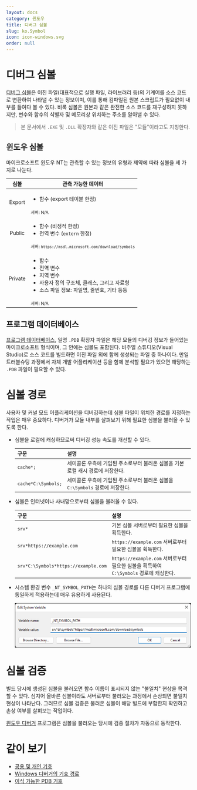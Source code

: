 ```yaml
---
layout: docs
category: 윈도우
title: 디버그 심볼
slug: ko.Symbol
icon: icon-windows.svg
order: null
---
```

# 디버그 심볼
[디버그 심볼](https://ko.wikipedia.org/wiki/디버그_심볼)은 이진 파일(대표적으로 실행 파일, 라이브러리 등)의 기계어를 소스 코드로 변환하여 나타낼 수 있는 정보이며, 이를 통해 컴파일된 원본 스크립트가 필요없이 내부를 들여다 볼 수 있다. 비록 심볼은 원본과 같은 완전한 소스 코드를 재구성하지 못하지만, 변수와 함수의 식별자 및 메모리상 위치하는 주소를 알아낼 수 있다.

> 본 문서에서 `.EXE` 및 `.DLL` 확장자와 같은 이진 파일은 "모듈"이라고도 지칭한다.

## 윈도우 심볼
마이크로소프트 윈도우 NT는 관측할 수 있는 정보의 유형과 제약에 따라 심볼을 세 가지로 나눈다.

<table>
  <thead>
    <tr>
      <th style="text-align: center">심볼</th>
      <th>관측 가능한 데이터</th>
    </tr>
  </thead>
  <tbody>
    <tr>
      <td style="text-align: center">Export</td>
      <td>
        <ul>
          <li>함수 (export 테이블 한정)</li>
        </ul>
        <sub>서버: N/A</sub>
      </td>
    </tr>
    <tr>
      <td style="text-align: center">Public</td>
      <td>
        <ul>
          <li>함수 (비정적 한정)</li>
          <li>전역 변수 (<code>extern</code> 한정)</li>
        </ul>
        <sub>서버: <code>https://msdl.microsoft.com/download/symbols</code></sub>
      </td>
    </tr>
    <tr>
      <td style="text-align: center">Private</td>
      <td>
        <ul>
          <li>함수</li>
          <li>전역 변수</li>
          <li>지역 변수</li>
          <li>사용자 정의 구조체, 클래스, 그리고 자료형</li>
          <li>소스 파일 정보: 파일명, 줄번호, 기타 등등</li>
        </ul>
        <sub>서버: N/A</sub>
      </td>
    </tr>
  </tbody>
</table>

## 프로그램 데이터베이스
[프로그램 데이터베이스](https://en.wikipedia.org/wiki/Program_database), 일명 `.PDB` 확장자 파일은 해당 모듈의 디버깅 정보가 들어있는 마이크로소프트 형식이며, 그 안에는 심볼도 포함된다. 비주얼 스튜디오(Visual Studio)로 소스 코드를 빌드하면 이진 파일 외에 함께 생성되는 파일 중 하나이다. 만일 트러블슈팅 과정에서 자체 개발 어플리케이션 등을 함께 분석할 필요가 있으면 해당하는 `.PDB` 파일이 필요할 수 있다.

# 심볼 경로
사용자 및 커널 모드 어플리케이션을 디버깅하는데 심볼 파일이 위치한 경로를 지정하는 작업은 매우 중요하다. 디버거가 모듈 내부를 살펴보기 위해 필요한 심볼을 불러올 수 있도록 한다.

* 심볼을 로컬에 캐싱하므로써 디버깅 성능 속도를 개선할 수 있다.

    | 구문 | 설명 |
    |--------|-------------|
    | `cache*;` | 세미콜론 우측에 기입된 주소로부터 불러온 심볼을 기본 로컬 캐시 경로에 저장한다. |
    | `cache*C:\Symbols;` | 세미콜론 우측에 기입된 주소로부터 불러온 심볼을 `C:\Symbols` 경로에 저장한다. |

* 심볼은 인터넷이나 사내망으로부터 심볼을 불러올 수 있다.

    | 구문 | 설명 |
    |--------|-------------|
    | `srv*` | 기본 심볼 서버로부터 필요한 심볼을 획득한다. |
    | `srv*https://example.com` | `https://example.com` 서버로부터 필요한 심볼을 획득한다. |
    | `srv*C:\Symbols*https://example.com` | `https://example.com` 서버로부터 필요한 심볼을 획득하여 `C:\Symbols` 경로에 캐싱한다. |

* 시스템 환경 변수 `_NT_SYMBOL_PATH`는 하나의 심볼 경로를 다른 디버거 프로그램에 동일하게 적용하는데 매우 유용하게 사용된다.

    ![환경 변수<code>_NT_SYMBOL_PATH</code>의 예시](/images/docs/windbg/windbg_setting_symbol.png)

# 심볼 검증
빌드 당시에 생성된 심볼을 불러오면 함수 이름이 표시되지 않는 "불일치" 현상을 목격할 수 있다. 심지어 올바른 심볼이라도 서버로부터 불러오는 과정에서 손상되면 불일치 현상이 나타난다. 그러므로 심볼 검증은 불러온 심볼이 해당 빌드에 부합한지 확인하고 손상 여부를 살펴보는 작업이다.

[윈도우 디버거](ko.WinDbg) 프로그램은 심볼을 불러오는 당시에 검증 절차가 자동으로 동작한다.

# 같이 보기
* [공용 및 개인 기호](https://docs.microsoft.com/ko-kr/windows-hardware/drivers/debugger/public-and-private-symbols)
* [Windows 디버거의 기호 경로](https://docs.microsoft.com/ko-kr/windows-hardware/drivers/debugger/symbol-path)
* [이식 가능한 PDB 기호](https://docs.microsoft.com/ko-kr/windows-hardware/drivers/debugger/symbols-portable-pdb)
